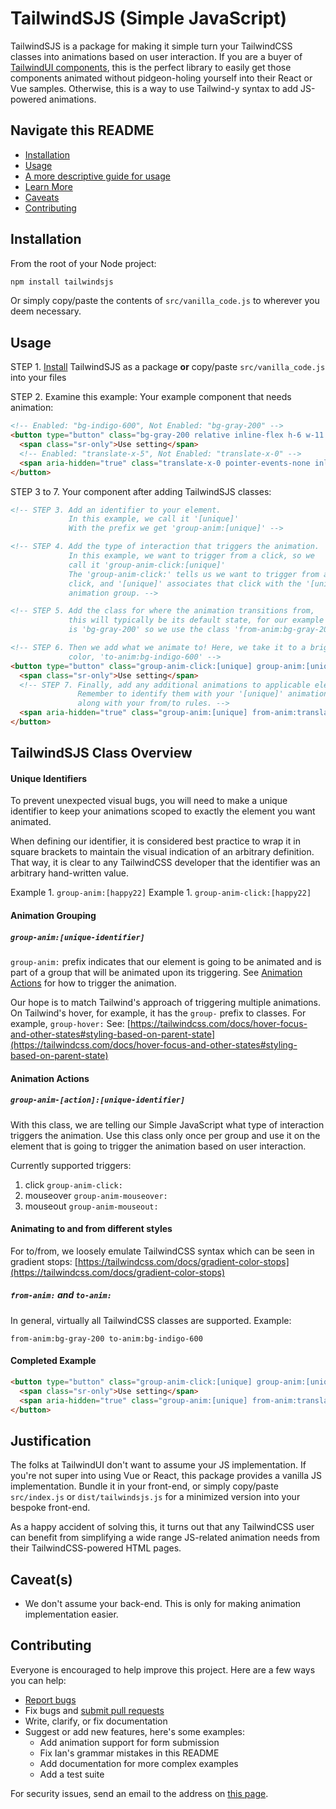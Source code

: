 # TailwindSJS (Simple JavaScript)

TailwindSJS is a package for making it simple turn your TailwindCSS classes into animations based on user interaction. If you are a buyer of [TailwindUI components](https://tailwindui.com/), this is the perfect library to easily get those components animated without pidgeon-holing yourself into their React or Vue samples. Otherwise, this is a way to use Tailwind-y syntax to add JS-powered animations.

## Navigate this README
* [Installation](#installation)
* [Usage](#usage)
* [A more descriptive guide for usage](#tailwindsjs-class-overview)
* [Learn More](#justification)
* [Caveats](#caveats)
* [Contributing](#contributing)

## Installation

From the root of your Node project:
```bash
npm install tailwindsjs
```

Or simply copy/paste the contents of `src/vanilla_code.js` to wherever you deem necessary.

## Usage

STEP 1. [Install](#installation) TailwindSJS as a package **or** copy/paste `src/vanilla_code.js` into your files

STEP 2. Examine this example: Your example component that needs animation:
```html
<!-- Enabled: "bg-indigo-600", Not Enabled: "bg-gray-200" -->
<button type="button" class="bg-gray-200 relative inline-flex h-6 w-11 flex-shrink-0 cursor-pointer rounded-full border-2 border-transparent transition-colors duration-200 ease-in-out focus:outline-none focus:ring-2 focus:ring-indigo-600 focus:ring-offset-2" role="switch" aria-checked="false">
  <span class="sr-only">Use setting</span>
  <!-- Enabled: "translate-x-5", Not Enabled: "translate-x-0" -->
  <span aria-hidden="true" class="translate-x-0 pointer-events-none inline-block h-5 w-5 transform rounded-full bg-white shadow ring-0 transition duration-200 ease-in-out"></span>
</button>
```

STEP 3 to 7. Your component after adding TailwindSJS classes:
```html
<!-- STEP 3. Add an identifier to your element.
             In this example, we call it '[unique]'
             With the prefix we get 'group-anim:[unique]' -->

<!-- STEP 4. Add the type of interaction that triggers the animation.
             In this example, we want to trigger from a click, so we
             call it 'group-anim-click:[unique]'
             The 'group-anim-click:' tells us we want to trigger from a
             click, and '[unique]' associates that click with the '[unique]'
             animation group. -->

<!-- STEP 5. Add the class for where the animation transitions from,
             this will typically be its default state, for our example it
             is 'bg-gray-200' so we use the class 'from-anim:bg-gray-200' -->

<!-- STEP 6. Then we add what we animate to! Here, we take it to a brighter
             color, 'to-anim:bg-indigo-600' -->
<button type="button" class="group-anim-click:[unique] group-anim:[unique] from-anim:bg-gray-200 to-anim:bg-indigo-600 bg-gray-200 relative inline-flex h-6 w-11 flex-shrink-0 cursor-pointer rounded-full border-2 border-transparent transition-colors duration-200 ease-in-out focus:outline-none focus:ring-2 focus:ring-indigo-600 focus:ring-offset-2" role="switch" aria-checked="false">
  <span class="sr-only">Use setting</span>
  <!-- STEP 7. Finally, add any additional animations to applicable elements.
               Remember to identify them with your '[unique]' animation group,
               along with your from/to rules. -->
  <span aria-hidden="true" class="group-anim:[unique] from-anim:translate-x-0 to-anim:translate-x-5 translate-x-0 pointer-events-none inline-block h-5 w-5 transform rounded-full bg-white shadow ring-0 transition duration-200 ease-in-out"></span>
</button>
```

## TailwindSJS Class Overview

#### Unique Identifiers
To prevent unexpected visual bugs, you will need to make a unique identifier to keep your animations scoped to exactly the element you want animated.

When defining our identifier, it is considered best practice to wrap it in square brackets to maintain the visual indication of an arbitrary definition. That way, it is clear to any TailwindCSS developer that the identifier was an arbitrary hand-written value.

Example 1. `group-anim:[happy22]`
Example 1. `group-anim-click:[happy22]`

#### Animation Grouping
##### `group-anim:[unique-identifier]`

`group-anim:` prefix indicates that our element is going to be animated and is part of a group that will be animated upon its triggering. See [Animation Actions](#animation-actions) for how to trigger the animation.

Our hope is to match Tailwind's approach of triggering multiple animations. On Tailwind's hover, for example, it has the `group-` prefix to classes. For example, `group-hover:` See:
[https://tailwindcss.com/docs/hover-focus-and-other-states#styling-based-on-parent-state](https://tailwindcss.com/docs/hover-focus-and-other-states#styling-based-on-parent-state)

#### Animation Actions 
##### `group-anim-[action]:[unique-identifier]`

With this class, we are telling our Simple JavaScript what type of interaction triggers the animation. Use this class only once per group and use it on the element that is going to trigger the animation based on user interaction.

Currently supported triggers:
1. click `group-anim-click:`
2. mouseover `group-anim-mouseover:`
3. mouseout `group-anim-mouseout:`

#### Animating to and from different styles
For to/from, we loosely emulate TailwindCSS syntax which can be seen in gradient stops:
[https://tailwindcss.com/docs/gradient-color-stops](https://tailwindcss.com/docs/gradient-color-stops)

##### `from-anim:` and  `to-anim:`
In general, virtually all TailwindCSS classes are supported. Example:
```
from-anim:bg-gray-200 to-anim:bg-indigo-600
```

#### Completed Example
```html
<button type="button" class="group-anim-click:[unique] group-anim:[unique] from-anim:bg-gray-200 to-anim:bg-indigo-600 bg-gray-200 relative inline-flex h-6 w-11 flex-shrink-0 cursor-pointer rounded-full border-2 border-transparent transition-colors duration-200 ease-in-out focus:outline-none focus:ring-2 focus:ring-indigo-600 focus:ring-offset-2" role="switch" aria-checked="false">
  <span class="sr-only">Use setting</span>
  <span aria-hidden="true" class="group-anim:[unique] from-anim:translate-x-0 to-anim:translate-x-5 translate-x-0 pointer-events-none inline-block h-5 w-5 transform rounded-full bg-white shadow ring-0 transition duration-200 ease-in-out"></span>
</button>
```

## Justification

The folks at TailwindUI don't want to assume your JS implementation. If you're not super into using Vue or React, this package provides a vanilla JS implementation. Bundle it in your front-end, or simply copy/paste `src/index.js` or `dist/tailwindsjs.js` for a minimized version into your bespoke front-end.

As a happy accident of solving this, it turns out that any TailwindCSS user can benefit from simplifying a wide range JS-related animation needs from their TailwindCSS-powered HTML pages.

## Caveat(s)
* We don't assume your back-end. This is only for making animation implementation easier.

## Contributing
Everyone is encouraged to help improve this project. Here are a few ways you can help:

- [Report bugs](https://github.com/curiousmarkingsco/tailwindsjs/issues)
- Fix bugs and [submit pull requests](https://github.com/curiousmarkingsco/tailwindsjs/pulls)
- Write, clarify, or fix documentation
- Suggest or add new features, here's some examples:
  - Add animation support for form submission
  - Fix Ian's grammar mistakes in this README
  - Add documentation for more complex examples
  - Add a test suite

For security issues, send an email to the address on [this page](https://github.com/curiousmarkingsco).
